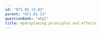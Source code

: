 ```yaml
---
id: "071.02.13.03"
parent: "071.02.13"
questionBank: "atpl"
title: Hydroplaning principles and effects
---
```

